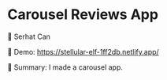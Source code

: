 # Carousel Reviews App

🔵 Serhat Can

🔵 Demo: https://stellular-elf-1ff2db.netlify.app/

🔵 Summary: I made a carousel app.
